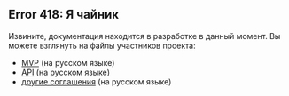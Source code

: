 ## Error 418: Я чайник

Извините, документация находится в разработке в данный момент. Вы можете взглянуть на файлы участников проекта:
* [MVP](MVP.md) (на русском языке)
* [API](Web_API.md) (на русском языке)
* [другие соглашения](API_agreements.md) (на русском языке)
